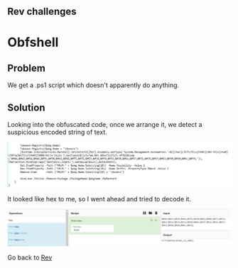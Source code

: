 ## Rev challenges

# Obfshell

## Problem

We get a .ps1 script which doesn't apparently do anything.

## Solution

Looking into the obfuscated code, once we arrange it, we detect a suspicious encoded string of text.

![1](../images/obfshell_1.png)

It looked like hex to me, so I went ahead and tried to decode it.

![2](../images/obfshell_2.png)

Go back to [Rev](./)

